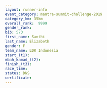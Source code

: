 ```yaml
---
layout: runner-info 
event_category: mantra-summit-challenge-2019 
category_km: 35km 
overall_rank:  9999
gender_rank: 
bib: 573
first_name: Santhi
last_name: Elizabeth
gender: F
team_name: LDR Indonesia
start_(t1): 
mbah_kamad_(t2): 
finish_(t3): 
race_time: 
status: DNS
certificate: 
---
```

